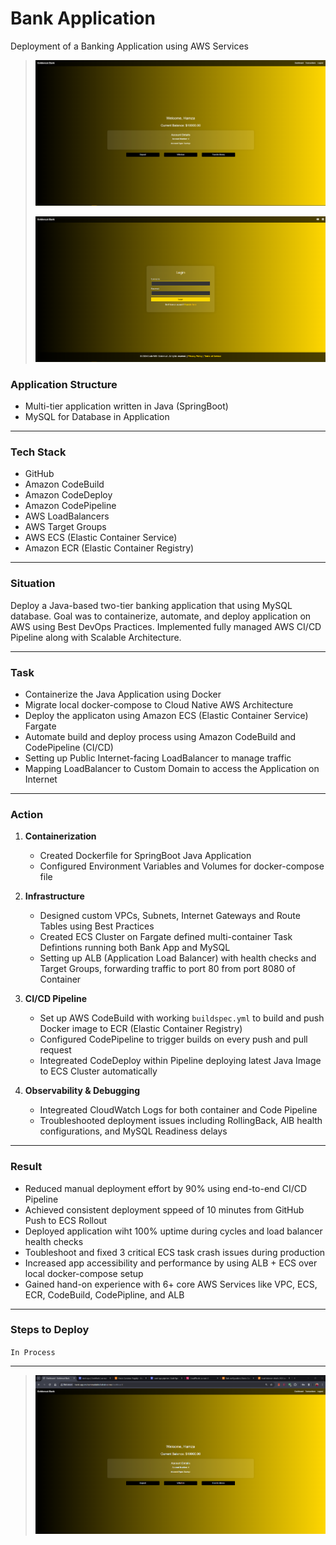 # **Bank Application**

Deployment of a Banking Application using AWS Services

> ![Bank App 1](/assets/bank-app-1.png)
>
>![Bank App 2](/assets/bank-app-2.png)

### **Application Structure**

* Multi-tier application written in Java (SpringBoot)
* MySQL for Database in Application

---

### **Tech Stack**

* GitHub
* Amazon CodeBuild
* Amazon CodeDeploy
* Amazon CodePipeline
* AWS LoadBalancers
* AWS Target Groups
* AWS ECS (Elastic Container Service)
* Amazon ECR (Elastic Container Registry)

---

### **Situation**

Deploy a Java-based two-tier banking application that using MySQL database. Goal was to containerize, automate, and deploy application on AWS using Best DevOps Practices. Implemented fully managed AWS CI/CD Pipeline along with Scalable Architecture.

---

### **Task**

- Containerize the Java Application using Docker
- Migrate local docker-compose to Cloud Native AWS Architecture
- Deploy the applicaton using Amazon ECS (Elastic Container Service) Fargate
- Automate build and deploy process using Amazon CodeBuild and CodePipeline (CI/CD)
- Setting up Public Internet-facing LoadBalancer to manage traffic
- Mapping LoadBalancer to Custom Domain to access the Application on Internet

---

### **Action**

1. **Containerization**

    - Created Dockerfile for SpringBoot Java Application
    - Configured Environment Variables and Volumes for docker-compose file

2. **Infrastructure**

    - Designed custom VPCs, Subnets, Internet Gateways and Route Tables using Best Practices
    - Created ECS Cluster on Fargate defined multi-container Task Defintions running both Bank App and MySQL
    - Setting up ALB (Application Load Balancer) with health checks and Target Groups, forwarding traffic to port 80 from port 8080 of Container

3. **CI/CD Pipeline**

    - Set up AWS CodeBuild with working `buildspec.yml` to build and push Docker image to ECR (Elastic Container Registry)
    - Configured CodePipeline to trigger builds on every push and pull request
    - Integreated CodeDeploy within Pipeline deploying latest Java Image to ECS Cluster automatically

4. **Observability & Debugging**

    - Integreated CloudWatch Logs for both container and Code Pipeline
    - Troubleshooted deployment issues including RollingBack, AlB health configurations, and MySQL Readiness delays

---

### **Result**

- Reduced manual deployment effort by 90% using end-to-end CI/CD Pipeline
- Achieved consistent deployment sppeed of 10 minutes from GitHub Push to ECS Rollout
- Deployed application wiht 100% uptime during cycles and load balancer health checks
- Toubleshoot and fixed 3 critical ECS task crash issues during production
- Increased app accessibility and performance by using ALB + ECS over local docker-compose setup
- Gained hand-on experience with 6+ core AWS Services like VPC, ECS, ECR, CodeBuild, CodePipline, and ALB

---

### **Steps to Deploy**

`In Process`

---

> ![Bank-App-Deployed](/assets/bank-app-deployed.png)